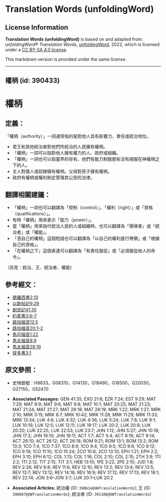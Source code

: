 # Translation Words (unfoldingWord)

## License Information

**Translation Words (unfoldingWord)** is based on and adapted from: _unfoldingWord® Translation Words_, [unfoldingWord](https://unfoldingword.org/utw), 2022, which is licensed under a [CC BY-SA 4.0 license](https://creativecommons.org/licenses/by-sa/4.0/legalcode.en).

This markdown version is provided under the same license.



--------------------------------

## 權柄 (id: 390433)

權柄
==

定義：
---

「權柄（authority）」一詞通常指的是對他人具有影響力、責任或統治地位。

* 君王和其他統治者對他們所統治的人民擁有權柄。
* 「權柄」一詞可以指對他人擁有權力的人、政府或組織。
* 「權柄」一詞也可以指靈界的存有，他們有能力制服那些沒有順服在神權柄之下的人。
* 主人對僕人或奴隸擁有權柄。父母對孩子擁有權柄。
* 政府有權柄或權利制定管理其公民的法律。

翻譯相關建議：
-------

* 「權柄」一詞也可以翻譯為「控制（control）」、「權利（right）」或「資格（qualifications）」。
* 有時「權柄」用來表示「能力（power）」。
* 當「權柄」用來指代統治人民的人或組織時，也可以翻譯為「領導者」或「統治者」或「權能」。
* 「憑自己的權柄」這個短語也可以翻譯為「以自己的權利進行帶領」或「根據自己的資格」。
* 「在權柄之下」這個表達可以翻譯為「有責任服從」或「必須服從他人的命令」。

（另見：統治、王、統治者、權能）

參考經文：
-----

* [歌羅西書2:10](https://ref.ly/Col2:10)
* [以斯帖記9:29](https://ref.ly/Esth9:29)
* [創世記41:35](https://ref.ly/Gen41:35)
* [約拿書3:6–7](https://ref.ly/Jonah3:6-Jonah3:7)
* [路加福音12:5](https://ref.ly/Luke12:5)
* [路加福音20:1–2](https://ref.ly/Luke20:1-Luke20:2)
* [馬可福音1:22](https://ref.ly/Mark1:22)
* [馬太福音8:9](https://ref.ly/Matt8:9)
* [馬太福音28:19](https://ref.ly/Matt28:19)
* [提多書3:1](https://ref.ly/Titus3:1)

原文參照：
-----

* 史特朗號：H8633，G08310，G14130，G18490，G18500，G20030，G27150，G52470

* **Associated Passages:** GEN 41:35; EXO 21:8; EZR 7:24; EST 9:29; MAT 7:29; MAT 8:9; MAT 9:6; MAT 9:8; MAT 10:1; MAT 20:25; MAT 21:23; MAT 21:24; MAT 21:27; MAT 28:18; MAT 28:19; MRK 1:22; MRK 1:27; MRK 2:10; MRK 3:15; MRK 6:7; MRK 10:42; MRK 11:28; MRK 11:29; MRK 11:33; MRK 13:34; LUK 4:6; LUK 4:32; LUK 4:36; LUK 5:24; LUK 7:8; LUK 9:1; LUK 10:19; LUK 12:5; LUK 12:11; LUK 19:17; LUK 20:2; LUK 20:8; LUK 20:20; LUK 22:25; LUK 22:53; LUK 23:7; JHN 1:12; JHN 5:27; JHN 10:18; JHN 17:2; JHN 19:10; JHN 19:11; ACT 1:7; ACT 5:4; ACT 8:19; ACT 9:14; ACT 26:10; ACT 26:12; ACT 26:18; ROM 9:21; ROM 13:1; ROM 13:2; ROM 13:3; 1CO 7:4; 1CO 7:37; 1CO 8:9; 1CO 9:4; 1CO 9:5; 1CO 9:6; 1CO 9:12; 1CO 9:18; 1CO 11:10; 1CO 15:24; 2CO 10:8; 2CO 13:10; EPH 1:21; EPH 2:2; EPH 3:10; EPH 6:12; COL 1:13; COL 1:16; COL 2:10; COL 2:15; 2TH 3:9; 1TI 2:2; 1TI 2:12; TIT 2:15; TIT 3:1; HEB 13:10; 1PE 3:22; 2PE 2:10; JUD 1:8; REV 2:26; REV 6:8; REV 11:6; REV 12:10; REV 13:2; REV 13:4; REV 13:5; REV 13:7; REV 13:12; REV 14:18; REV 16:9; REV 17:12; REV 17:13; REV 18:1; REV 22:14; JON 3:6–JON 3:7; LUK 20:1–LUK 20:2
* **Associated Articles:** 統治權 (ID: `390614@UWTranslationWords`); 王 (ID: `390867@UWTranslationWords`); 統治者 (ID: `391106@UWTranslationWords`)

